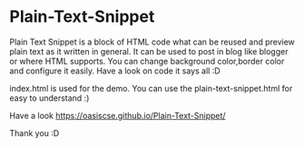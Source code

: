 # Plain-Text-Snippet
Plain Text Snippet is a block of HTML code what can be reused and preview plain text as it written in general. It can be used to post in blog like blogger or where HTML supports. You can change background color,border color and configure it easily. Have a look on code it says all :D

index.html is used for the demo. You can use the plain-text-snippet.html for easy to understand :)

Have a look   https://oasiscse.github.io/Plain-Text-Snippet/

Thank you :D
